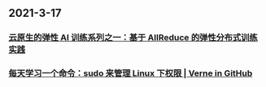 
## 2021-3-17

### [云原生的弹性 AI 训练系列之一：基于 AllReduce 的弹性分布式训练实践](https://juejin.cn/post/6940093551988441095)

### [ 每天学习一个命令：sudo 来管理 Linux 下权限 | Verne in GitHub ](https://einverne.github.io/post/2017/05/sudo-tips.html)